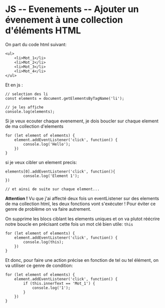 # JS -- Evenements -- Ajouter un évenement à une collection d'éléments HTML

On part du code html suivant:

    <ul>
        <li>Mot_1</li>
        <li>Mot_2</li>
        <li>Mot_3</li>
        <li>Mot_4</li>
    </ul>

Et en js :
    
    // selection des li
    const elements = document.getElementsByTagName('li');
    
    // je les affiche
    console.log(elements);
    
Si je veux ecouter chaque evenement, je dois boucler sur chaque 
element de ma collection d'elements

    for (let element of elements) {
        element.addEventListener('click', function() {
            console.log('Hello');
        })
    }

si je veux cibler un element precis:

    elements[0].addEventListener('click', function(){
            console.log('Element 1');
    })
    
    // et ainsi de suite sur chaque element...

**Attention !** Vu que j'ai affecté deux fois un eventListener sur des elements de ma collection html, les deux fonctions vont s'exécuter ! 
Pour éviter ce genre de problème on va faire autrement. 

On supprime les blocs ciblant les elements uniques et on va plutot réécrire notre boucle en précisant cette fois un mot clé bien utile: ```this```


    for (let element of elements) {
        element.addEventListener('click', function() {
            console.log(this);
        })
    }

Et donc, pour faire une action précise en fonction de tel ou tel élément, on va utiliser ce genre de condition:

    for (let element of elements) {
        element.addEventListener('click', function() {
            if (this.innerText == 'Mot_1') {
                console.log('1');
            }
        })
    }
